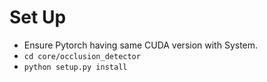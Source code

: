 # Set Up
- Ensure Pytorch having same CUDA version with System.
- ```cd core/occlusion_detector```
- ```python setup.py install```
